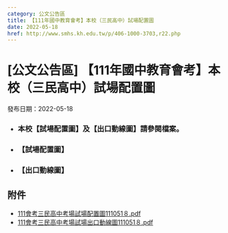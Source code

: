 ```yaml
---
category: 公文公告區
title: 【111年國中教育會考】本校（三民高中）試場配置圖
date: 2022-05-18
href: http://www.smhs.kh.edu.tw/p/406-1000-3703,r22.php
---
```


# [公文公告區] 【111年國中教育會考】本校（三民高中）試場配置圖

發布日期：2022-05-18

*   ### 本校【試場配置圖】及【出口動線圖】請參閱檔案。
    
*   ### 【試場配置圖】
    

*   ### 【出口動線圖】

## 附件

- [111會考三民高中考場試場配置圖111051８.pdf](https://www.smhs.kh.edu.tw/var/file/0/1000/attach/17/pta_3474_4255900_41540.pdf)
- [111會考三民高中考場試場出口動線圖111051８.pdf](https://www.smhs.kh.edu.tw/var/file/0/1000/attach/17/pta_3481_4784780_16758.pdf)
